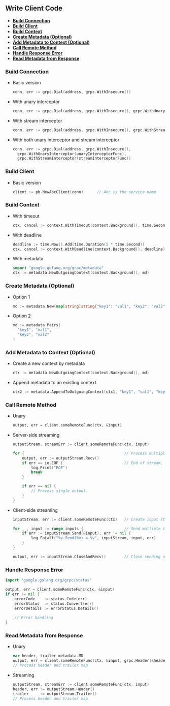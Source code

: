 ## Write Client Code
- [**Build Connection**](#build-connection)
- [**Build Client**](#build-client)
- [**Build Context**](#build-context)
- [**Create Metadata (Optional)**](#create-metadata-optional)
- [**Add Metadata to Context (Optional)**](#add-metadata-to-context-optional)
- [**Call Remote Method**](#call-remote-method)
- [**Handle Response Error**](#handle-response-error)
- [**Read Metadata from Response**](#read-metadata-from-response)

### Build Connection
- Basic version
  ```go
  conn, err := grpc.Dial(address, grpc.WithInsecure())
  ```
- With unary interceptor
  ```go
  conn, err := grpc.Dial(address, grpc.WithInsecure(), grpc.WithUnaryInterceptor(unaryInterceptorFunc))
  ```
- With stream interceptor
  ```go
  conn, err := grpc.Dial(address, grpc.WithInsecure(), grpc.WithStreamInterceptor(streamInterceptorFunc))
  ```
- With both unary interceptor and stream interceptor
  ```go
  conn, err := grpc.Dial(address, grpc.WithInsecure(), 
    grpc.WithUnaryInterceptor(unaryInterceptorFunc), 
    grpc.WithStreamInterceptor(streamInterceptorFunc))
  ```

### Build Client
- Basic version
  ```go
  client := pb.NewAbcClient(conn)      // Abc is the service name
  ```

### Build Context
- With timeout
  ```go
  ctx, cancel := context.WithTimeout(context.Background(), time.Second * 5)
  ```
- With deadline
  ```go
  deadline := time.Now().Add(time.Duration(5 * time.Second))
  ctx, cancel := context.WithDeadline(context.Background(), deadline)
  ```
- With metadata
  ```go
  import "google.golang.org/grpc/metadata"
  ctx := metadata.NewOutgoingContext(context.Background(), md)
  ```

### Create Metadata (Optional)
- Option 1
  ```go
  md := metadata.New(map[string]string{"key1": "val1", "key2": "val2"})
  ```
- Option 2
  ```go
  md := metadata.Pairs(
    "key1", "val1",
    "key2", "val2"
  )
  ```

### Add Metadata to Context (Optional)
- Create a new context by metadata
  ```go
  ctx := metadata.NewOutgoingContext(context.Background(), md)
  ```
- Append metadata to an existing context
  ```go
  ctx2 := metadata.AppendToOutgoingContext(ctx1, "key1", "val1", "key2", "val2")
  ```
  
### Call Remote Method
- Unary
  ```go
  output, err = client.someRemoteFunc(ctx, &input)
  ```
- Server-side streaming
  ```go
  outputStream, streamErr := client.someRemoteFunc(ctx, input)
  
  for {                                            // Process multiple outputs
      output, err := outputStream.Recv()
      if err == io.EOF {                           // End of stream, break infinite loop
          log.Print("EOF")
          break
      }

      if err == nil {
          // Process single output.
      }
  }
  ```
- Client-side streaming
  ```go
  inputStream, err := client.someRemoteFunc(ctx)   // Create input stream
  
  for _ , input := range inputs {                  // Send multiple inputs
      if err := inputStream.Send(&input); err != nil {
          log.Fatalf("%v.Send(%v) = %v", inputStream, input, err)
      }
  }
  
  output, err := inputStream.CloseAndRecv()        // Close sending and get output
  ```

### Handle Response Error
```go
import "google.golang.org/grpc/status"

output, err = client.someRemoteFunc(ctx, &input)
if err != nil {
    errorCode    := status.Code(err)
    errorStatus  := status.Convert(err)
    errorDetails := errorStatus.Details()
    
    // Error handling
}
```

### Read Metadata from Response
- Unary
  ```go
  var header, trailer metadata.MD
  output, err = client.someRemoteFunc(ctx, &input, grpc.Header(&header), grpc.Trailer(&trailer))
  // Process header and trailer map
  ```
- Streaming
  ```go
  outputStream, streamErr := client.someRemoteFunc(ctx, input)
  header, err := outputStream.Header()
  trailer     := outputStream.Trailer()
  // Process header and trailer map
  ```
